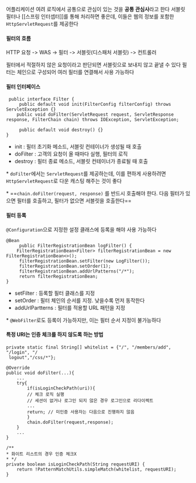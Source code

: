 어플리케이션 여려 로직에서 공통으로 관심이 있는 것을 **공통 관심사**라고 한다
서블릿 필터나 [[스프링 인터셉터]]를 통해 처리하면 좋은데, 이들은 웹의 정보를 포함한 `HttpServletRequest`를 제공한다

#### 필터의 흐름
HTTP 요청 -> WAS -> 필터 -> 서블릿(디스패처 서블릿) -> 컨트롤러

필터에서 적절하지 않은 요청이라고 판단되면 서블릿으로 보내지 않고 끝낼 수 있다
필터는 체인으로 구성되어 여러 필터를 연결해서 사용 가능하다

#### 필터 인터페이스
```
 public interface Filter {
     public default void init(FilterConfig filterConfig) throws ServletException {}     
	public void doFilter(ServletRequest request, ServletResponse response, FilterChain chain) throws IOException, ServletException;
             
     public default void destroy() {}
}
```

- init : 필터 초기화 메소드, 서블릿 컨테이너가 생성될 때 호출
- doFilter : 고객의 요청이 올 때마다 실행, 필터의 로직
- destroy : 필터 종료 메소드, 서블릿 컨테이너가 종료될 때 호출

\* `doFilter`에서는 `ServletRequest`를 제공하는데, 이를 편하게 사용하려면 `HttpServletRequest`로 다운 캐스팅 해주는 것이 좋다

\* ==`chain.doFilter(request, response)` 를 반드시 호출해야 한다. 다음 필터가 있으면 필터를 호출하고, 필터가 없으면 서블릿을 호출한다==


#### 필터 등록
`@Configuration`으로 지정한 설정 클래스에 등록을 해야 사용 가능하다
```
@Bean
     public FilterRegistrationBean logFilter() {
	FilterRegistrationBean<Filter> filterRegistrationBean = new FilterRegistrationBean<>();
	 filterRegistrationBean.setFilter(new LogFilter());
	 filterRegistrationBean.setOrder(1);
	 filterRegistrationBean.addUrlPatterns("/*");
	 return filterRegistrationBean;
}
```

- setFilter : 등록할 필터 클래스를 지정
- setOrder : 필터 체인의 순서를 지정. 낮을수록 먼저 동작한다
- addUrlPartterns : 필터를 적용할 URL 패턴을 지정

\* `@WebFilter`로도 등록이 가능하지만, 이는 필터 순서 지정이 불가능하다

#### 특정 URI는 인증 체크를 하지 않도록 하는 방법
```
private static final String[] whitelist = {"/", "/members/add", "/login", "/
 logout","/css/*"};

@Override
public void doFilter(...){
	...
	try{
		if(isLoginCheckPath(uri)){
		// 체크 로직 실행
		// 세션이 없거나 로그인 되지 않은 경우 로그인으로 리다이렉트
		...
		return; // 미인증 사용자는 다음으로 진행하지 않음
		}
		chain.doFilter(request,response);
	}
	...
}
 
/**  
* 화이트 리스트의 경우 인증 체크X 
* */
private boolean isLoginCheckPath(String requestURI) {
	return !PatternMatchUtils.simpleMatch(whitelist, requestURI);
}

```